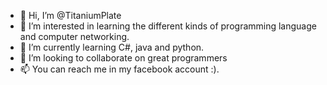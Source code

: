- 👋 Hi, I’m @TitaniumPlate
- 👀 I’m interested in learning the different kinds of programming language and computer networking.
- 🌱 I’m currently learning C#, java and python.
- 💞️ I’m looking to collaborate on great programmers
- 📫 You can reach me in my facebook account :).

<!---
TitaniumPlate/TitaniumPlate is a ✨ special ✨ repository because its `README.md` (this file) appears on your GitHub profile.
You can click the Preview link to take a look at your changes.
--->
